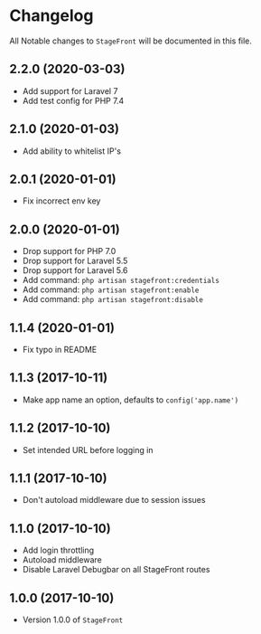 # Changelog

All Notable changes to `StageFront` will be documented in this file.

## 2.2.0 (2020-03-03)

- Add support for Laravel 7
- Add test config for PHP 7.4

## 2.1.0 (2020-01-03)

- Add ability to whitelist IP's

## 2.0.1 (2020-01-01)

- Fix incorrect env key

## 2.0.0 (2020-01-01)

- Drop support for PHP 7.0
- Drop support for Laravel 5.5
- Drop support for Laravel 5.6
- Add command: `php artisan stagefront:credentials`
- Add command: `php artisan stagefront:enable`
- Add command: `php artisan stagefront:disable`

## 1.1.4 (2020-01-01)

- Fix typo in README

## 1.1.3 (2017-10-11)

-   Make app name an option, defaults to `config('app.name')`

## 1.1.2 (2017-10-10)

-   Set intended URL before logging in

## 1.1.1 (2017-10-10)

-   Don't autoload middleware due to session issues

## 1.1.0 (2017-10-10)

-   Add login throttling
-   Autoload middleware
-   Disable Laravel Debugbar on all StageFront routes

## 1.0.0 (2017-10-10)

- Version 1.0.0 of `StageFront`
